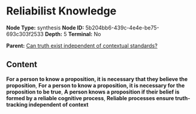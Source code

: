 # Reliabilist Knowledge

**Node Type:** synthesis
**Node ID:** 5b204bb6-439c-4e4e-be75-693c303f2533
**Depth:** 5
**Terminal:** No

**Parent:** [Can truth exist independent of contextual standards?](can-truth-exist-independent-of-contextual-standards-antithesis-ea12abb7-70b4-4d16-8f8c-987a6e070f85.md)

## Content

**For a person to know a proposition, it is necessary that they believe the proposition**, **For a person to know a proposition, it is necessary for the proposition to be true**, **A person knows a proposition if their belief is formed by a reliable cognitive process**, **Reliable processes ensure truth-tracking independent of context**
